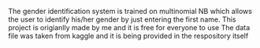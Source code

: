 The gender identification system is trained on multinomial NB which allows the user to identify his/her gender by just entering the first name. This project is origianlly made by me and it is free for everyone to use
The data file was taken from kaggle and it is being provided in the respository itself
